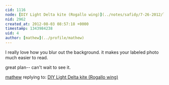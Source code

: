 ```yaml
---
cid: 1116
node: [DIY Light Delta kite (Rogallo wing)](../notes/safidy/7-26-2012/light-delta-kite)
nid: 2962
created_at: 2012-08-03 08:57:18 +0000
timestamp: 1343984238
uid: 4
author: [mathew](../profile/mathew)
---
```


I really love how you blur out the background.  it makes your labeled photo much easier to read.

great plan-- can't wait to see it.

[mathew](../profile/mathew) replying to: [DIY Light Delta kite (Rogallo wing)](../notes/safidy/7-26-2012/light-delta-kite)

